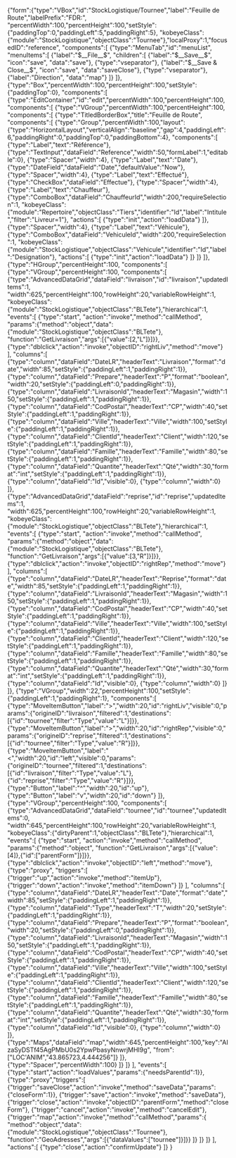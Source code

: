 {"form":{"type":"VBox","id":"StockLogistique/Tournee","label":"Feuille de Route","labelPrefix":"FDR:",
"percentWidth":100,"percentHeight":100,"setStyle":{"paddingTop":0,"paddingLeft":5,"paddingRight":5},
"kobeyeClass":{"module":"StockLogistique","objectClass":"Tournee"},"localProxy":1,"focusedID":"reference",
"components":[
	{"type":"MenuTab","id":"menuList", "menuItems":[
		{"label":"$__File__$", "children":[
			{"label":"$__Save__$", "icon":"save", "data":"save"},
			{"type":"vseparator"},
			{"label":"$__Save & Close__$", "icon":"save", "data":"saveClose"},
			{"type":"vseparator"},
			{"label":"Direction", "data":"map"}
		]}
	]},
	{"type":"Box","percentWidth":100,"percentHeight":100,"setStyle":{"paddingTop":0}, 
	"components":[
		{"type":"EditContainer","id":"edit","percentWidth":100,"percentHeight":100,
		"components":[
			{"type":"VGroup","percentWidth":100,"percentHeight":100,
			"components":[
				{"type":"TitledBorderBox","title":"Feuille de Route",
				"components":[
					{"type":"Group","percentWidth":100,"layout":{"type":"HorizontalLayout","verticalAlign":"baseline","gap":4,"paddingLeft":6,"paddingRight":0,"paddingTop":0,"paddingBottom":4},
					"components":[
						{"type":"Label","text":"Référence"},
						{"type":"TextInput","dataField":"Reference","width":50,"formLabel":1,"editable":0},
						{"type":"Spacer","width":4},
						{"type":"Label","text":"Date"},
						{"type":"DateField","dataField":"Date","defaultValue":"Now"},
						{"type":"Spacer","width":4},
						{"type":"Label","text":"Effectué"},
						{"type":"CheckBox","dataField":"Effectue"},
						{"type":"Spacer","width":4},
						{"type":"Label","text":"Chauffeur"},
						{"type":"ComboBox","dataField":"ChauffeurId","width":200,"requireSelection":1,
						"kobeyeClass":{"module":"Repertoire","objectClass":"Tiers","identifier":"Id","label":"Intitule","filter":"Livreur=1"},
						"actions":[
							{"type":"init","action":"loadData"}
						]},
						{"type":"Spacer","width":4},
						{"type":"Label","text":"Véhicule"},
						{"type":"ComboBox","dataField":"VehiculeId","width":200,"requireSelection":1,
						"kobeyeClass":{"module":"StockLogistique","objectClass":"Vehicule","identifier":"Id","label":"Designation"},
						"actions":[
							{"type":"init","action":"loadData"}
						]}
					]}
				]},
				{"type":"HGroup","percentHeight":100,
				"components":[
					{"type":"VGroup","percentHeight":100,
					"components":[
						{"type":"AdvancedDataGrid","dataField":"livraison","id":"livraison","updatedItems":1,
						"width":625,"percentHeight":100,"rowHeight":20,"variableRowHeight":1, 
						"kobeyeClass":{"module":"StockLogistique","objectClass":"BLTete"},"hierarchical":1,
						"events":[
							{"type":"start", "action":"invoke","method":"callMethod",
							"params":{"method":"object","data":{"module":"StockLogistique","objectClass":"BLTete"},
							"function":"GetLivraison","args":[{"value":[2,"L"]}]}},
							{"type":"dblclick","action":"invoke","objectID":"rightLiv","method":"move"}
						],
						"columns":[
							{"type":"column","dataField":"DateLR","headerText":"Livraison","format":"date","width":85,"setStyle":{"paddingLeft":1,"paddingRight":1}},
							{"type":"column","dataField":"Prepare","headerText":"P","format":"boolean","width":20,"setStyle":{"paddingLeft":0,"paddingRight":1}},
							{"type":"column","dataField":"LivraisonId","headerText":"Magasin","width":150,"setStyle":{"paddingLeft":1,"paddingRight":1}},
							{"type":"column","dataField":"CodPostal","headerText":"CP","width":40,"setStyle":{"paddingLeft":1,"paddingRight":1}},
							{"type":"column","dataField":"Ville","headerText":"Ville","width":100,"setStyle":{"paddingLeft":1,"paddingRight":1}},
							{"type":"column","dataField":"ClientId","headerText":"Client","width":120,"setStyle":{"paddingLeft":1,"paddingRight":1}},
							{"type":"column","dataField":"Famille","headerText":"Famille","width":80,"setStyle":{"paddingLeft":1,"paddingRight":1}},
							{"type":"column","dataField":"Quantite","headerText":"Qté","width":30,"format":"int","setStyle":{"paddingLeft":1,"paddingRight":1}},
							{"type":"column","dataField":"Id","visible":0},
							{"type":"column","width":0}
						]},
						{"type":"AdvancedDataGrid","dataField":"reprise","id":"reprise","updatedItems":1,
						"width":625,"percentHeight":100,"rowHeight":20,"variableRowHeight":1, 
						"kobeyeClass":{"module":"StockLogistique","objectClass":"BLTete"},"hierarchical":1,
						"events":[
							{"type":"start", "action":"invoke","method":"callMethod",
							"params":{"method":"object","data":{"module":"StockLogistique","objectClass":"BLTete"},
							"function":"GetLivraison","args":[{"value":[3,"R"]}]}},
							{"type":"dblclick","action":"invoke","objectID":"rightRep","method":"move"}
						],
						"columns":[
							{"type":"column","dataField":"DateLR","headerText":"Reprise","format":"date","width":85,"setStyle":{"paddingLeft":1,"paddingRight":1}},
							{"type":"column","dataField":"LivraisonId","headerText":"Magasin","width":150,"setStyle":{"paddingLeft":1,"paddingRight":1}},
							{"type":"column","dataField":"CodPostal","headerText":"CP","width":40,"setStyle":{"paddingLeft":1,"paddingRight":1}},
							{"type":"column","dataField":"Ville","headerText":"Ville","width":100,"setStyle":{"paddingLeft":1,"paddingRight":1}},
							{"type":"column","dataField":"ClientId","headerText":"Client","width":120,"setStyle":{"paddingLeft":1,"paddingRight":1}},
							{"type":"column","dataField":"Famille","headerText":"Famille","width":80,"setStyle":{"paddingLeft":1,"paddingRight":1}},
							{"type":"column","dataField":"Quantite","headerText":"Qté","width":30,"format":"int","setStyle":{"paddingLeft":1,"paddingRight":1}},
							{"type":"column","dataField":"Id","visible":0},
							{"type":"column","width":0}
						]}
					]},
					{"type":"VGroup","width":22,"percentHeight":100,"setStyle":{"paddingLeft":1,"paddingRight":1},
					"components":[
						{"type":"MoveItemButton","label":">","width":20,"id":"rightLiv","visible":0,"params":{"origineID":"livraison","filtered":1,"destinations":[{"id":"tournee","filter":"Type","value":"L"}]}},
						{"type":"MoveItemButton","label":">","width":20,"id":"rightRep","visible":0,"params":{"origineID":"reprise","filtered":1,"destinations":[{"id":"tournee","filter":"Type","value":"R"}]}},
						{"type":"MoveItemButton","label":"<","width":20,"id":"left","visible":0,"params":{"origineID":"tournee","filtered":1,"destinations":[{"id":"livraison","filter":"Type","value":"L"},{"id":"reprise","filter":"Type","value":"R"}]}},
						{"type":"Button","label":"^","width":20,"id":"up"},
						{"type":"Button","label":"v","width":20,"id":"down"}
					]},
					{"type":"VGroup","percentHeight":100,
					"components":[
						{"type":"AdvancedDataGrid","dataField":"tournee","id":"tournee","updatedItems":0,
						"width":645,"percentHeight":100,"rowHeight":20,"variableRowHeight":1, 
						"kobeyeClass":{"dirtyParent":1,"objectClass":"BLTete"},"hierarchical":1,
						"events":[
							{"type":"start", "action":"invoke","method":"callMethod",
							"params":{"method":"object",
							"function":"GetLivraison","args":[{"value":[4]},{"id":["parentForm"]}]}},
							{"type":"dblclick","action":"invoke","objectID":"left","method":"move"},
							{"type":"proxy", "triggers":[
								{"trigger":"up","action":"invoke","method":"itemUp"},
								{"trigger":"down","action":"invoke","method":"itemDown"}
							]}
						],
						"columns":[
							{"type":"column","dataField":"DateLR","headerText":"Date","format":"date","width":85,"setStyle":{"paddingLeft":1,"paddingRight":1}},
							{"type":"column","dataField":"Type","headerText":"T","width":20,"setStyle":{"paddingLeft":1,"paddingRight":1}},
							{"type":"column","dataField":"Prepare","headerText":"P","format":"boolean","width":20,"setStyle":{"paddingLeft":0,"paddingRight":1}},
							{"type":"column","dataField":"LivraisonId","headerText":"Magasin","width":150,"setStyle":{"paddingLeft":1,"paddingRight":1}},
							{"type":"column","dataField":"CodPostal","headerText":"CP","width":40,"setStyle":{"paddingLeft":1,"paddingRight":1}},
							{"type":"column","dataField":"Ville","headerText":"Ville","width":100,"setStyle":{"paddingLeft":1,"paddingRight":1}},
							{"type":"column","dataField":"ClientId","headerText":"Client","width":120,"setStyle":{"paddingLeft":1,"paddingRight":1}},
							{"type":"column","dataField":"Famille","headerText":"Famille","width":80,"setStyle":{"paddingLeft":1,"paddingRight":1}},
							{"type":"column","dataField":"Quantite","headerText":"Qté","width":30,"format":"int","setStyle":{"paddingLeft":1,"paddingRight":1}},
							{"type":"column","dataField":"Id","visible":0},
							{"type":"column","width":0}
						]},
						{"type":"Maps","dataField":"map","width":645,"percentHeight":100,"key":"AIzaSyDSTf45AgPMbU0s2YpwPbasyNnwrjMHI9g",
						"from":["LOC'ANIM","43.865723,4.444256"]}
					]},
					{"type":"Spacer","percentWidth":100}
				]}
			]}
		],
		"events":[
			{"type":"start","action":"loadValues","params":{"needsParentId":1}},
			{"type":"proxy","triggers":[
				{"trigger":"saveClose","action":"invoke","method":"saveData","params":{"closeForm":1}},
				{"trigger":"save","action":"invoke","method":"saveData"},
				{"trigger":"close","action":"invoke","objectID":"parentForm","method":"closeForm"},
				{"trigger":"cancel","action":"invoke","method":"cancelEdit"},
				{"trigger":"map","action":"invoke","method":"callMethod","params":{
				"method":"object","data":{"module":"StockLogistique","objectClass":"Tournee"},
				"function":"GeoAdresses","args":[{"dataValues":["tournee"]}]}}
			]}
		]}
	]}
],
"actions":[
	{"type":"close","action":"confirmUpdate"}
]}
}
